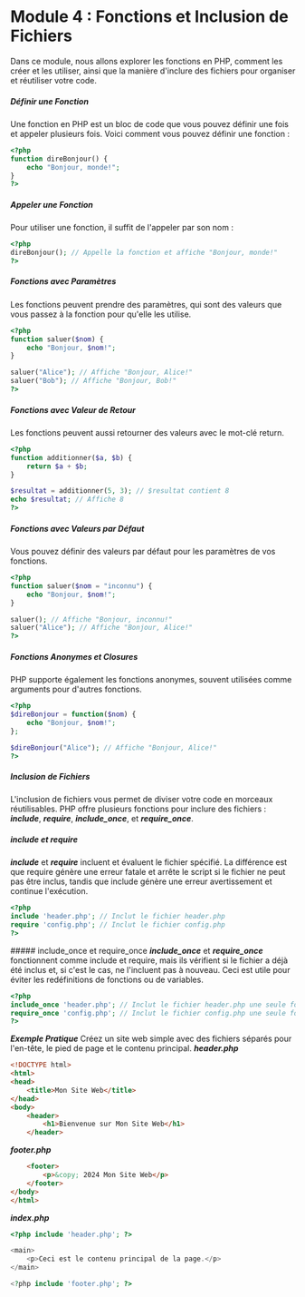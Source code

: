 # Module 4 : Fonctions et Inclusion de Fichiers
Dans ce module, nous allons explorer les fonctions en PHP, comment les créer et les utiliser, ainsi que la manière d'inclure des fichiers pour organiser et réutiliser votre code.


##### Définir une Fonction
Une fonction en PHP est un bloc de code que vous pouvez définir une fois et appeler plusieurs fois. Voici comment vous pouvez définir une fonction :

```php
<?php
function direBonjour() {
    echo "Bonjour, monde!";
}
?>
```
##### Appeler une Fonction
Pour utiliser une fonction, il suffit de l'appeler par son nom :
```php
<?php
direBonjour(); // Appelle la fonction et affiche "Bonjour, monde!"
?>
```
##### Fonctions avec Paramètres
Les fonctions peuvent prendre des paramètres, qui sont des valeurs que vous passez à la fonction pour qu'elle les utilise.
```php
<?php
function saluer($nom) {
    echo "Bonjour, $nom!";
}

saluer("Alice"); // Affiche "Bonjour, Alice!"
saluer("Bob"); // Affiche "Bonjour, Bob!"
?>
```
##### Fonctions avec Valeur de Retour
Les fonctions peuvent aussi retourner des valeurs avec le mot-clé return.
```php
<?php
function additionner($a, $b) {
    return $a + $b;
}

$resultat = additionner(5, 3); // $resultat contient 8
echo $resultat; // Affiche 8
?>
```
##### Fonctions avec Valeurs par Défaut
Vous pouvez définir des valeurs par défaut pour les paramètres de vos fonctions.
```php
<?php
function saluer($nom = "inconnu") {
    echo "Bonjour, $nom!";
}

saluer(); // Affiche "Bonjour, inconnu!"
saluer("Alice"); // Affiche "Bonjour, Alice!"
?>
```
##### Fonctions Anonymes et Closures
PHP supporte également les fonctions anonymes, souvent utilisées comme arguments pour d'autres fonctions.
```php
<?php
$direBonjour = function($nom) {
    echo "Bonjour, $nom!";
};

$direBonjour("Alice"); // Affiche "Bonjour, Alice!"
?>
```
##### Inclusion de Fichiers
L'inclusion de fichiers vous permet de diviser votre code en morceaux réutilisables. PHP offre plusieurs fonctions pour inclure des fichiers : ***include***, ***require***, ***include_once***, et ***require_once***.

##### include et require
***include*** et ***require*** incluent et évaluent le fichier spécifié. La différence est que require génère une erreur fatale et arrête le script si le fichier ne peut pas être inclus, tandis que include génère une erreur avertissement et continue l'exécution.

```php
<?php
include 'header.php'; // Inclut le fichier header.php
require 'config.php'; // Inclut le fichier config.php
?>
```

##### include_once et require_once
***include_once*** et ***require_once*** fonctionnent comme include et require, mais ils vérifient si le fichier a déjà été inclus et, si c'est le cas, ne l'incluent pas à nouveau. Ceci est utile pour éviter les redéfinitions de fonctions ou de variables.
```php
<?php
include_once 'header.php'; // Inclut le fichier header.php une seule fois
require_once 'config.php'; // Inclut le fichier config.php une seule fois
?>
```
***Exemple Pratique***
Créez un site web simple avec des fichiers séparés pour l'en-tête, le pied de page et le contenu principal.
***header.php***
```html
<!DOCTYPE html>
<html>
<head>
    <title>Mon Site Web</title>
</head>
<body>
    <header>
        <h1>Bienvenue sur Mon Site Web</h1>
    </header>
```
***footer.php***
```html
    <footer>
        <p>&copy; 2024 Mon Site Web</p>
    </footer>
</body>
</html>
```
***index.php***
```php
<?php include 'header.php'; ?>

<main>
    <p>Ceci est le contenu principal de la page.</p>
</main>

<?php include 'footer.php'; ?>
```
